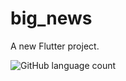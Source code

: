 # big_news

A new Flutter project.



![GitHub language count](https://img.shields.io/github/languages/count/hazradwip/NewsApp)

